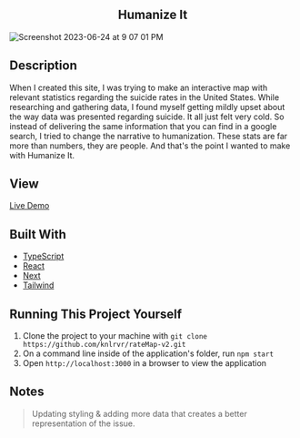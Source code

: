 <h2 align="center"> Humanize It </h2>

![Screenshot 2023-06-24 at 9 07 01 PM](https://github.com/knlrvr/rateMap-v2/assets/91632194/45c918c8-518e-4e0b-ae2a-09e7a281fef2)

## Description
When I created this site, I was trying to make an interactive map with relevant statistics regarding the suicide rates in the United States. While researching and gathering data, I found myself getting mildly upset about the way data was presented regarding suicide. It all just felt very cold. So instead of delivering the same information that you can find in a google search, I tried to change the narrative to humanization. These stats are far more than numbers, they are people. And that's the point I wanted to make with Humanize It. 

## View
[Live Demo](https://rate-map-v2-vacx.vercel.app/)

## Built With 
- [TypeScript](https://www.typescriptlang.org/)
- [React](https://react.dev/)
- [Next](https://nextjs.org/)
- [Tailwind](https://tailwindcss.com/docs/installation)

## Running This Project Yourself 
1. Clone the project to your machine with `git clone https://github.com/knlrvr/rateMap-v2.git`
2. On a command line inside of the application's folder, run `npm start`
3. Open `http://localhost:3000` in a browser to view the application

## Notes
> Updating styling & adding more data that creates a better representation of the issue. 
